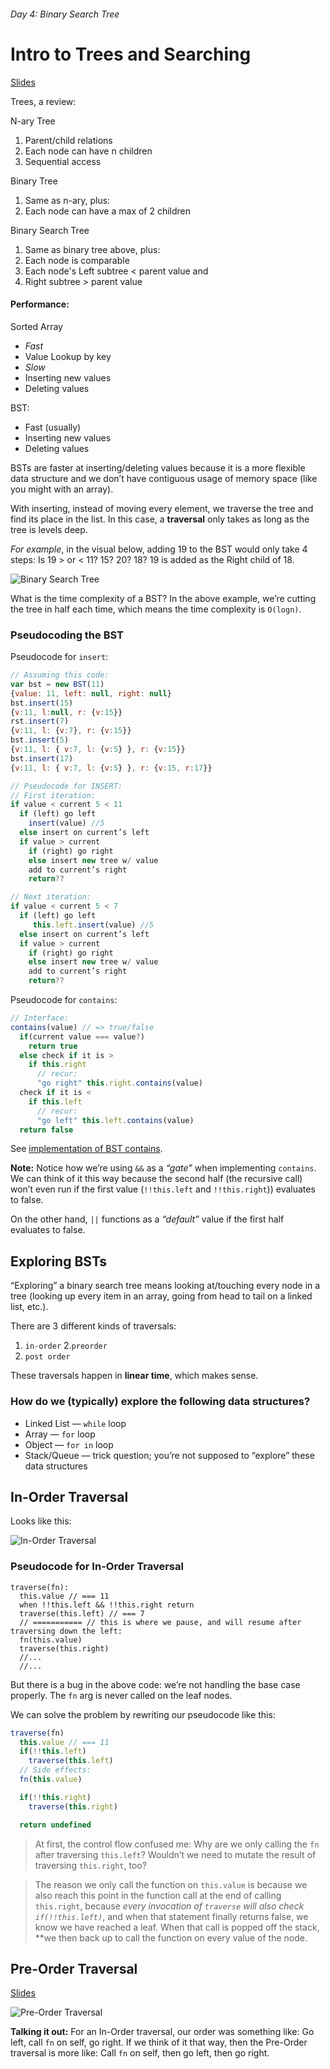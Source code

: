 ###### Day 4: Binary Search Tree

# Intro to Trees and Searching

[Slides](http://slides.com/bgando/trees-and-searching#/)

Trees, a review:

N-ary Tree
1. Parent/child relations
2. Each node can have n children
3. Sequential access

Binary Tree
1. Same as n-ary, plus:
2. Each node can have a max of 2 children

Binary Search Tree
1. Same as binary tree above, plus:
2. Each node is comparable
3. Each node's Left subtree < parent value and
4. Right subtree > parent value

#### Performance:

Sorted Array
* *Fast*
* Value Lookup by key
* *Slow*
* Inserting new values
* Deleting values

BST:
* Fast (usually)
* Inserting new values
* Deleting values

BSTs are faster at inserting/deleting values because it is a more flexible data structure and we don’t have contiguous usage of memory space (like you might with an array).

With inserting, instead of moving every element, we traverse the tree and find its place in the list. In this case, a **traversal** only takes as long as the tree is levels deep.

*For example*, in the visual below, adding 19 to the BST would only take 4 steps: Is 19 > or < 11? 15? 20? 18? 19 is added as the Right child of 18.

![Binary Search Tree](https://s3.amazonaws.com/media-p.slid.es/uploads/195658/images/2724416/Screen_Shot_2016-06-08_at_10.18.08_AM.png)

What is the time complexity of a BST? In the above example, we’re cutting the tree in half each time, which means the time complexity is `O(logn)`.

### Pseudocoding the BST


Pseudocode for `insert`:

```javascript
// Assuming this code:
var bst = new BST(11)
{value: 11, left: null, right: null}
bst.insert(15)
{v:11, l:null, r: {v:15}}
rst.insert(7)
{v:11, l: {v:7}, r: {v:15}}
bst.insert(5)
{v:11, l: { v:7, l: {v:5} }, r: {v:15}}
bst.insert(17)
{v:11, l: { v:7, l: {v:5} }, r: {v:15, r:17}}

// Pseudocode for INSERT:
// First iteration:
if value < current 5 < 11
  if (left) go left
    insert(value) //5
  else insert on current’s left
  if value > current
    if (right) go right
    else insert new tree w/ value
    add to current’s right
    return??

// Next iteration:
if value < current 5 < 7
  if (left) go left
     this.left.insert(value) //5
  else insert on current’s left
  if value > current
    if (right) go right
    else insert new tree w/ value
    add to current’s right
    return??
```


Pseudocode for `contains`:

```javascript
// Interface:
contains(value) // => true/false
  if(current value === value?)
    return true
  else check if it is >
    if this.right
      // recur:
      "go right" this.right.contains(value)
  check if it is <
    if this.left
      // recur:
      "go left" this.left.contains(value)
  return false
```

See [implementation of BST contains](https://github.com/ahrjarrett/algos_ds/blob/master/day4/binarySearchTree.js).

**Note:** Notice how we’re using `&&` as a *“gate”* when implementing `contains`. We can think of it this way because the second half (the recursive call) won’t even run if the first value (`!!this.left` and `!!this.right`)) evaluates to false.

On the other hand, `||` functions as a *“default”* value if the first half evaluates to false.


## Exploring BSTs

“Exploring” a binary search tree means looking at/touching every node in a tree (looking up every item in an array, going from head to tail on a linked list, etc.).

There are 3 different kinds of traversals:

1. `in-order`
2.`preorder`
3. `post order`

These traversals happen in **linear time**, which makes sense.

### How do we (typically) explore the following data structures?
* Linked List — `while` loop
* Array — `for` loop
* Object — `for in` loop
* Stack/Queue — trick question; you’re not supposed to “explore” these data structures

## In-Order Traversal

Looks like this:

![In-Order Traversal](https://s3.amazonaws.com/media-p.slid.es/uploads/195658/images/2754258/pasted-from-clipboard.png)

### Pseudocode for In-Order Traversal

```
traverse(fn):
  this.value // === 11
  when !!this.left && !!this.right return
  traverse(this.left) // === 7
  // =========== // this is where we pause, and will resume after traversing down the left:
  fn(this.value)
  traverse(this.right)
  //...
  //...
```
But there is a bug in the above code: we’re not handling the base case properly. The `fn` arg is never called on the leaf nodes.

We can solve the problem by rewriting our pseudocode like this:

```javascript
traverse(fn)
  this.value // === 11
  if(!!this.left)
    traverse(this.left)
  // Side effects:
  fn(this.value)

  if(!!this.right)
    traverse(this.right)

  return undefined
```

> At first, the control flow confused me: Why are we only calling the `fn` after traversing `this.left`? Wouldn’t we need to mutate the result of traversing `this.right`, too?

> The reason we only call the function on `this.value` is because we also reach this point in the function call at the end of calling `this.right`, because *every invocation of `traverse` will also check `if(!!this.left)`*, and when that statement finally returns false, we know we have reached a leaf. When that call is popped off the stack, **we then back up to call the function on every value of the node.


## Pre-Order Traversal

[Slides](http://slides.com/bgando/bst#/2/4)

![Pre-Order Traversal](http://slides.com/bgando/bst#/2/)

**Talking it out:** For an In-Order traversal, our order was something like: Go left, call `fn` on self, go right. If we think of it that way, then the Pre-Order traversal is more like: Call `fn` on self, then go left, then go right.
